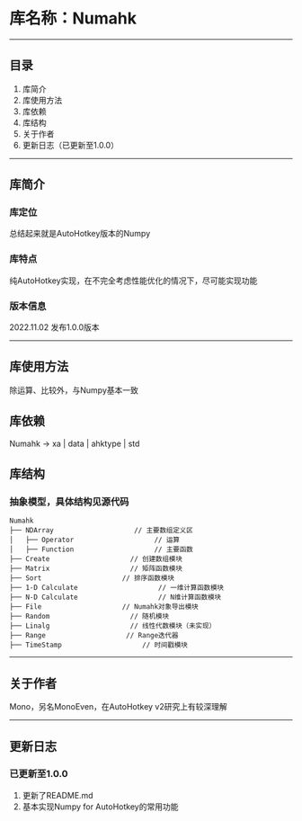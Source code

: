 # 库名称：Numahk

---

## 目录

1. 库简介
2. 库使用方法
3. 库依赖
4. 库结构
5. 关于作者
6. 更新日志（已更新至1.0.0）

---

## 库简介
### 库定位
总结起来就是AutoHotkey版本的Numpy
### 库特点
纯AutoHotkey实现，在不完全考虑性能优化的情况下，尽可能实现功能
### 版本信息
2022.11.02 发布1.0.0版本

---

## 库使用方法
除运算、比较外，与Numpy基本一致

## 库依赖
Numahk -> xa | data | ahktype | std

## 库结构
### 抽象模型，具体结构见源代码
```
Numahk
├── NDArray                    // 主要数组定义区
│   ├── Operator                    // 运算
│   ├── Function                    // 主要函数
├── Create                    // 创建数组模块
├── Matrix                    // 矩阵函数模块
├── Sort                    // 排序函数模块
├── 1-D Calculate                    // 一维计算函数模块
├── N-D Calculate                    // N维计算函数模块
├── File                    // Numahk对象导出模块
├── Random                    // 随机模块
├── Linalg                    // 线性代数模块（未实现）
├── Range                    // Range迭代器
├── TimeStamp                    // 时间戳模块
```

---

## 关于作者
Mono，另名MonoEven，在AutoHotkey v2研究上有较深理解

---

## 更新日志
### 已更新至1.0.0
1. 更新了README.md
2. 基本实现Numpy for AutoHotkey的常用功能